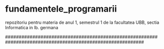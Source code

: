 # fundamentele_programarii

repozitoriu pentru materia de anul 1, semestrul 1 de la facultatea UBB, sectia Informatica in lb. germana

###########################################################################################################
